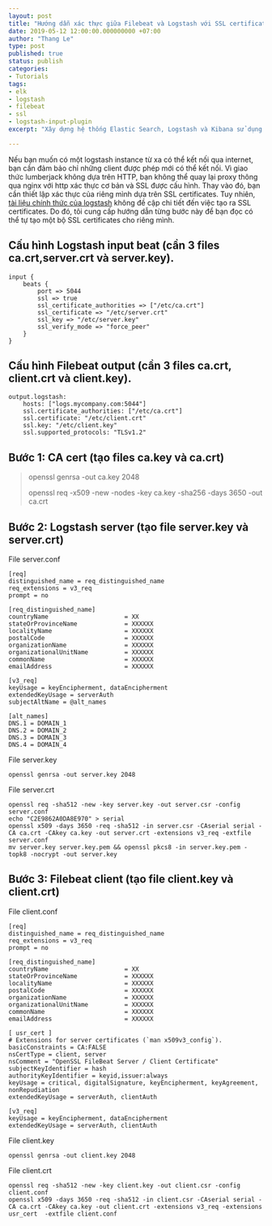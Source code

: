 ```yaml
---
layout: post
title: "Hướng dẫn xác thực giữa Filebeat và Logstash với SSL certificates"
date: 2019-05-12 12:00:00.000000000 +07:00
author: "Thang Le"
type: post
published: true
status: publish
categories: 
- Tutorials
tags:
- elk
- logstash
- filebeat
- ssl
- logstash-input-plugin
excerpt: "Xây dựng hệ thống Elastic Search, Logstash và Kibana sử dụng Docker, Docker-compose."

---
```


Nếu bạn muốn có một logstash instance từ xa có thể kết nối qua internet, bạn cần đảm bảo chỉ những client được phép mới có thể kết nối. Vì giao thức lumberjack không dựa trên HTTP, bạn không thể quay lại proxy thông qua nginx với http xác thực cơ bản và SSL được cấu hình. Thay vào đó, bạn cần thiết lập xác thực của riêng mình dựa trên SSL certificates. Tuy nhiên, [tài liệu chính thức của logstash](https://www.elastic.co/guide/en/beats/filebeat/current/configuring-ssl-logstash.html) không đề cập chi tiết đến việc tạo ra SSL certificates. Do đó, tôi cung cấp hướng dẫn từng bước này để bạn đọc có thể tự tạo một bộ SSL certificates cho riêng mình.

## Cấu hình Logstash input beat (cần 3 files ca.crt,server.crt và server.key).
    input {
        beats {
            port => 5044
            ssl => true
            ssl_certificate_authorities => ["/etc/ca.crt"]
            ssl_certificate => "/etc/server.crt"
            ssl_key => "/etc/server.key"
            ssl_verify_mode => "force_peer"
        }
    }

## Cấu hình Filebeat output (cần 3 files ca.crt, client.crt và client.key).
    output.logstash:
        hosts: ["logs.mycompany.com:5044"]
        ssl.certificate_authorities: ["/etc/ca.crt"]
        ssl.certificate: "/etc/client.crt"
        ssl.key: "/etc/client.key"
        ssl.supported_protocols: "TLSv1.2"

## Bước 1: CA cert (tạo files ca.key và ca.crt)
>
> openssl genrsa -out ca.key 2048
>
> openssl req -x509 -new -nodes -key ca.key -sha256 -days 3650 -out ca.crt

## Bước 2: Logstash server (tạo file server.key và server.crt)
File server.conf

    [req]
    distinguished_name = req_distinguished_name
    req_extensions = v3_req
    prompt = no

    [req_distinguished_name]
    countryName                     = XX
    stateOrProvinceName             = XXXXXX
    localityName                    = XXXXXX
    postalCode                      = XXXXXX
    organizationName                = XXXXXX
    organizationalUnitName          = XXXXXX
    commonName                      = XXXXXX
    emailAddress                    = XXXXXX

    [v3_req]
    keyUsage = keyEncipherment, dataEncipherment
    extendedKeyUsage = serverAuth
    subjectAltName = @alt_names

    [alt_names]
    DNS.1 = DOMAIN_1
    DNS.2 = DOMAIN_2
    DNS.3 = DOMAIN_3
    DNS.4 = DOMAIN_4

File server.key

    openssl genrsa -out server.key 2048

File server.crt

    openssl req -sha512 -new -key server.key -out server.csr -config server.conf
    echo "C2E9862A0DA8E970" > serial
    openssl x509 -days 3650 -req -sha512 -in server.csr -CAserial serial -CA ca.crt -CAkey ca.key -out server.crt -extensions v3_req -extfile server.conf
    mv server.key server.key.pem && openssl pkcs8 -in server.key.pem -topk8 -nocrypt -out server.key

## Bước 3: Filebeat client (tạo file client.key và client.crt)
File client.conf

    [req]
    distinguished_name = req_distinguished_name
    req_extensions = v3_req
    prompt = no
    
    [req_distinguished_name]
    countryName                     = XX
    stateOrProvinceName             = XXXXXX
    localityName                    = XXXXXX
    postalCode                      = XXXXXX
    organizationName                = XXXXXX
    organizationalUnitName          = XXXXXX
    commonName                      = XXXXXX
    emailAddress                    = XXXXXX

    [ usr_cert ]
    # Extensions for server certificates (`man x509v3_config`).
    basicConstraints = CA:FALSE
    nsCertType = client, server
    nsComment = "OpenSSL FileBeat Server / Client Certificate"
    subjectKeyIdentifier = hash
    authorityKeyIdentifier = keyid,issuer:always
    keyUsage = critical, digitalSignature, keyEncipherment, keyAgreement, nonRepudiation
    extendedKeyUsage = serverAuth, clientAuth

    [v3_req]
    keyUsage = keyEncipherment, dataEncipherment
    extendedKeyUsage = serverAuth, clientAuth

File client.key

    openssl genrsa -out client.key 2048

File client.crt

    openssl req -sha512 -new -key client.key -out client.csr -config client.conf
    openssl x509 -days 3650 -req -sha512 -in client.csr -CAserial serial -CA ca.crt -CAkey ca.key -out client.crt -extensions v3_req -extensions usr_cert  -extfile client.conf


